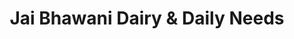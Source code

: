 ---
title: "Jai Bhawani Dairy & Daily Needs"
url: /nagpur/jai-bhawani-dairy-und-daily-needs/
shop: Lebensmittel
---